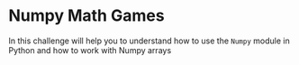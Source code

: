 # Numpy Math Games

In this challenge will help you to understand how to use the `Numpy` module in Python and how to work with Numpy arrays
